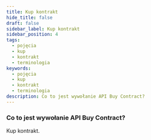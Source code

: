 ```yaml
---
title: Kup kontrakt
hide_title: false
draft: false
sidebar_label: Kup kontrakt
sidebar_position: 4
tags:
  - pojęcia
  - kup
  - kontrakt
  - terminologia
keywords:
  - pojęcia
  - kup
  - kontrakt
  - terminologia
description: Co to jest wywołanie API Buy Contract?
---
```


### Co to jest wywołanie API Buy Contract?

Kup kontrakt.
